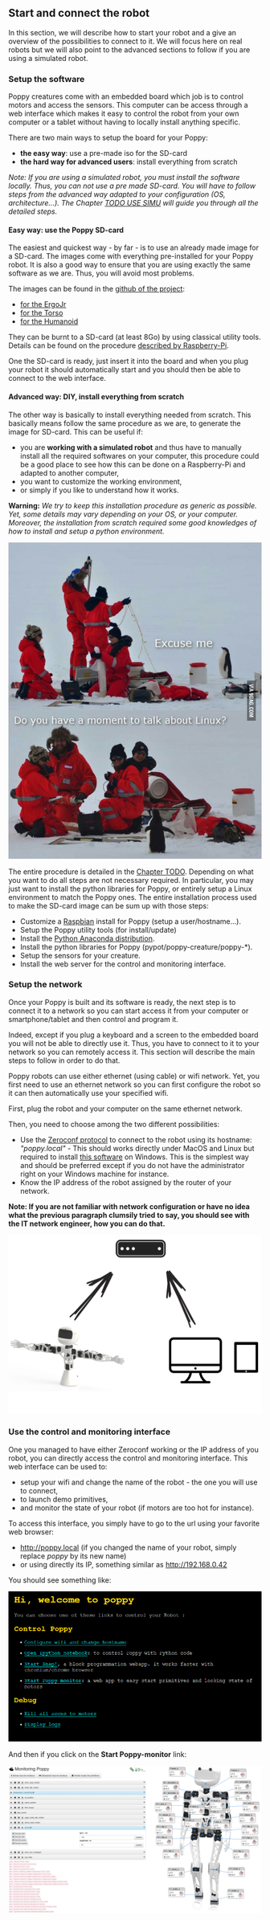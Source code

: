## Start and connect the robot

In this section, we will describe how to start your robot and a give an overview of the possibilities to connect to it. We will focus here on real robots but we will also point to the advanced sections to follow if you are using a simulated robot.

### Setup the software

Poppy creatures come with an embedded board which job is to control motors and access the sensors. This computer can be access through a web interface which makes it easy to control the robot from your own computer or a tablet without having to locally install anything specific.

There are two main ways to setup the board for your Poppy:
* **the easy way**: use a pre-made iso for the SD-card
* **the hard way for advanced users**: install everything from scratch

*Note: If you are using a simulated robot, you  must install the software locally. Thus, you can not use a pre made SD-card. You will have to follow steps from the advanced way adapted to your configuration (OS, architecture...). The Chapter [TODO USE SIMU](#TODO) will guide you through all the detailed steps.*

#### Easy way: use the Poppy SD-card

The easiest and quickest way - by far - is to use an already made image for a SD-card. The images come with everything pre-installed for your Poppy robot. It is also a good way to ensure that you are using exactly the same software as we are. Thus, you will avoid most problems.

The images can be found in the [github of the project](#TODO):

* [for the ErgoJr](#TODO)
* [for the Torso](#TODO)
* [for the Humanoid](#TODO)

They can be burnt to a SD-card (at least 8Go) by using classical utility tools. Details can be found on the procedure [described by Raspberry-Pi](https://www.raspberrypi.org/documentation/installation/installing-images/README.md).

One the SD-card is ready, just insert it into the board and when you plug your robot it should automatically start and you should then be able to connect to the web interface.

#### Advanced way: DIY, install everything from scratch

The other way is basically to install everything needed from scratch. This basically means follow the same procedure as we are, to generate the image for SD-card. This can be useful if:

* you are **working with a simulated robot** and thus have to manually install all the required softwares on your computer, this procedure could be a good place to see how this can be done on a Raspberry-Pi and adapted to another computer,
* you want to customize the working environment,
* or simply if you like to understand how it works.

**Warning:** *We try to keep this installation procedure as generic as possible. Yet, some details may vary depending on your OS, or your computer. Moreover, the installation from scratch required some good knowledges of how to install and setup a python environment.*

![Linux](../img/linux.jpg)

The entire procedure is detailed in the [Chapter TODO](#TODO). Depending on what you want to do all steps are not necessary required. In particular, you may just want to install the python libraries for Poppy, or entirely setup a Linux environment to match the Poppy ones. The entire installation process used to make the SD-card image can be sum up with those steps:
* Customize a [Raspbian](https://www.raspbian.org) install for Poppy (setup a user/hostname...).
* Setup the Poppy utility tools (for install/update)
* Install the [Python Anaconda distribution](https://www.continuum.io/why-anaconda).
* Install the python libraries for Poppy (pypot/poppy-creature/poppy-\*).
* Setup the sensors for your creature.
* Install the web server for the control and monitoring interface.

### Setup the network

Once your Poppy is built and its software is ready, the next step is to connect it to a network so you can start access it from your computer or smartphone/tablet and then control and program it.

Indeed, except if you plug a keyboard and a screen to the embedded board you will not be able to directly use it. Thus, you have to connect to it to your network so you can remotely access it. This section will describe the main steps to follow in order to do that.

Poppy robots can use either ethernet (using cable) or wifi network. Yet, you first need to use an ethernet network so you can first configure the robot so it can then automatically use your specified wifi.

First, plug the robot and your computer on the same ethernet network.

Then, you need to choose among the two different possibilities:

*  Use the [Zeroconf protocol](https://fr.wikipedia.org/wiki/Zeroconf) to connect to the robot using its hostname: *"poppy.local"* - This should works directly under MacOS and Linux but required to install [this software](https://support.apple.com/kb/DL999) on Windows. This is the simplest way and should be preferred except if you do not have the administrator right on your Windows machine for instance.
* Know the IP address of the robot assigned by the router of your network.

**Note: If you are not familiar with network configuration or have no idea what the previous paragraph clumsily tried to say, you should see with the IT network engineer, how you can do that.**

![Network Schema](../img/network.png)

### Use the control and monitoring interface

One you managed to have either Zeroconf working or the IP address of you robot, you can directly access the control and monitoring interface. This web interface can be used to:

* setup your wifi and change the name of the robot - the one you will use to connect,
* to launch demo primitives,
* and monitor the state of your robot (if motors are too hot for instance).

To access this interface, you simply have to go to the url using your favorite web browser:

* http://poppy.local (if you changed the name of your robot, simply replace *poppy* by its new name)
* or using directly its IP, something similar as http://192.168.0.42

You should see something like:

![Web interface](../img/poppy_home.png)

And then if you click on the **Start Poppy-monitor** link:

![Monitor interface](../img/poppy_monitor.png)
